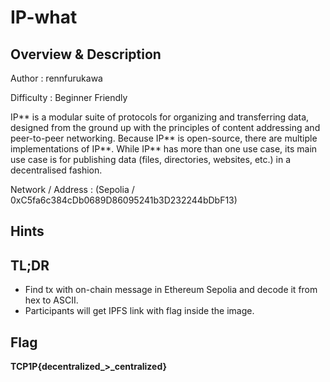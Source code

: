 # IP-what 

## Overview & Description 

Author : rennfurukawa 

Difficulty : Beginner Friendly 

IP** is a modular suite of protocols for organizing and transferring data, designed from the ground up with the principles of content addressing and peer-to-peer networking. Because IP** is open-source, there are multiple implementations of IP**. While IP** has more than one use case, its main use case is for publishing data (files, directories, websites, etc.) in a decentralised fashion. 

Network / Address : (Sepolia / 0xC5fa6c384cDb0689D86095241b3D232244bDbF13) 

## Hints 

## TL;DR 

- Find tx with on-chain message in Ethereum Sepolia and decode it from hex to ASCII. 
- Participants will get IPFS link with flag inside the image. 

## Flag 

**TCP1P{decentralized_>_centralized}**
